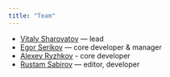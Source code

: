 ```yaml
---
title: "Team"
---
```


- [Vitaly Sharovatov](https://github.com/sharovatov) — lead
- [Egor Serikov](https://github.com/serikovlearning) — core developer & manager
- [Alexey Ryzhkov](https://github.com/RyjkovAlexey) - core developer
- [Rustam Sabirov](https://github.com/Tabarzin) — editor, developer
